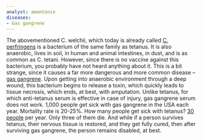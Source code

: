```yaml
---
analyst: amantonio
diseases:
- Gas gangrene
---
```


The abovementioned C. welchii, which today is already called [C. perfringens](https://en.wikipedia.org/wiki/Clostridium_perfringens) is a bacterium of the same family as tetanus. It is also anaerobic, lives in soil, in human and animal intestines, in dust, and is as common as C. tetani. However, since there is no vaccine against this bacterium, you probably have not heard anything about it. This is a bit strange, since it causes a far more dangerous and more common disease – [gas gangrene](https://en.wikipedia.org/wiki/Gas_gangrene). Upon getting into anaerobic environment through a deep wound, this bacterium begins to release a toxin, which quickly leads to tissue necrosis, which ends, at best, with amputation. Unlike tetanus, for which anti-tetanus serum is effective in case of injury, gas gangrene serum does not work.
1,000 people get sick with gas gangrene in the USA each year. Mortality rate is 20-25%.
How many people get sick with tetanus? [30 people](https://www.cdc.gov/vaccines/pubs/pinkbook/downloads/appendices/e/reported-cases.pdf) per year. Only three of them die. And while if a person survives tetanus, their nervous tissue is restored, and they get fully cured, then after surviving gas gangrene, the person remains disabled, at best.
